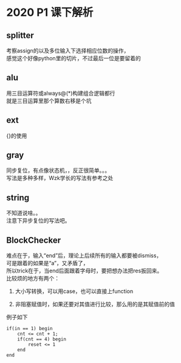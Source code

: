 # 2020 P1 课下解析

## splitter

考察assign的以及多位输入下选择相应位数的操作，  
感觉这个好像python里的切片，不过最后一位是要留着的

## alu

用三目运算符或always@(*)构建组合逻辑都行  
就是三目运算里那个算数右移是个坑

## ext

{}的使用

## gray

同步复位，有点像状态机，，反正很简单。。。  
写法是多种多样，Wzk学长的写法有参考之处

## string

不知道说啥。。  
注意下异步复位的写法吧。

## BlockChecker

难点在于，输入“end”后，理论上后续所有的输入都要被dismiss，  
可是跟着的如果是“a”，又矛盾了，  
所以trick在于，当end后面跟着字母时，要把想办法把res扳回来。  
比较烦的地方有两个：

1. 大小写转换，可以用case，也可以直接上function

2. 非阻塞赋值时，如果还要对其值进行比较，那么用的是其赋值前的值  

例子如下

    if(in == 1) begin
        cnt <= cnt + 1;
        if(cnt == 4) begin
            reset <= 1
        end
    end
